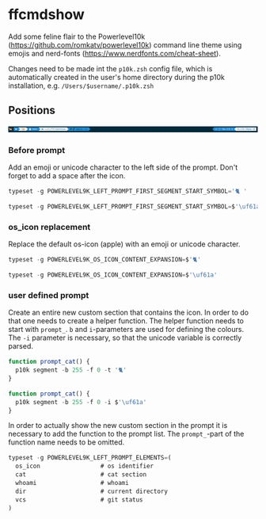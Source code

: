 # ffcmdshow

Add some feline flair to the Powerlevel10k (https://github.com/romkatv/powerlevel10k) command line theme using emojis and nerd-fonts (https://www.nerdfonts.com/cheat-sheet).

Changes need to be made int the `p10k.zsh` config file, which is automatically created in the user's home directory during the p10k installation, e.g. `/Users/$username/.p10k.zsh`

## Positions

![All positions](./screenshot.png)

### Before prompt

Add an emoji or unicode character to the left side of the prompt. Don't forget to add a space after the icon.

```javascript
typeset -g POWERLEVEL9K_LEFT_PROMPT_FIRST_SEGMENT_START_SYMBOL='🐈 '
```
```javascript
typeset -g POWERLEVEL9K_LEFT_PROMPT_FIRST_SEGMENT_START_SYMBOL=$'\uf61a '
```

### os_icon replacement

Replace the default os-icon (apple) with an emoji or unicode character.

```javascript
typeset -g POWERLEVEL9K_OS_ICON_CONTENT_EXPANSION=$'🐈'
```
```javascript
typeset -g POWERLEVEL9K_OS_ICON_CONTENT_EXPANSION=$'\uf61a'
```

### user defined prompt

Create an entire new custom section that contains the icon. In order to do that one needs to create a helper function. The helper function needs to start with `prompt_`. `b` and `i`-parameters are used for defining the colours. The `-i` parameter is necessary, so that the unicode variable is correctly parsed.

```javascript
function prompt_cat() {
  p10k segment -b 255 -f 0 -t '🐈'
}
```
```javascript
function prompt_cat() {
  p10k segment -b 255 -f 0 -i $'\uf61a'
}
```

In order to actually show the new custom section in the prompt it is necessary to add the function to the prompt list. The `prompt_`-part of the function name needs to be omitted.

```javascript
typeset -g POWERLEVEL9K_LEFT_PROMPT_ELEMENTS=(
  os_icon                 # os identifier
  cat                     # cat section
  whoami                  # whoami
  dir                     # current directory
  vcs                     # git status
)
```

